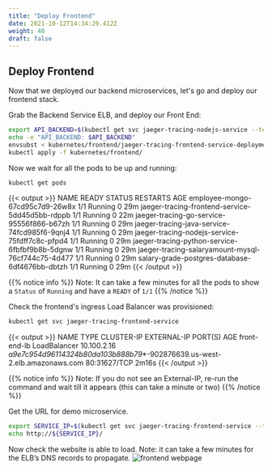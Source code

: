 ```yaml
---
title: "Deploy Frontend"
date: 2021-10-12T14:34:29.412Z
weight: 40
draft: false
---
```


## Deploy Frontend

Now that we deployed our backend microservices, let's go and deploy our frontend stack.

Grab the Backend Service ELB, and deploy our Front End:
```bash
export API_BACKEND=$(kubectl get svc jaeger-tracing-nodejs-service --template "{{ range (index .status.loadBalancer.ingress 0) }}{{ . }}{{ end }}")
echo -e "API_BACKEND: $API_BACKEND"
envsubst < kubernetes/frontend/jaeger-tracing-frontend-service-deployment.yaml | sponge kubernetes/frontend/jaeger-tracing-frontend-service-deployment.yaml
kubectl apply -f kubernetes/frontend/
```

Now we wait for all the pods to be up and running:
```bash
kubectl get pods
```
{{< output >}} 
NAME                                                 READY   STATUS    RESTARTS   AGE
employee-mongo-67cd95c7d9-26w8x                      1/1     Running   0          29m
jaeger-tracing-frontend-service-5dd45d5bb-rdppb      1/1     Running   0          22m
jaeger-tracing-go-service-95556f866-b67zh            1/1     Running   0          29m
jaeger-tracing-java-service-74fcd985f6-9qnj4         1/1     Running   0          29m
jaeger-tracing-nodejs-service-75fdff7c8c-pfpd4       1/1     Running   0          29m
jaeger-tracing-python-service-6fbfbf9b8b-5dgnw       1/1     Running   0          29m
jaeger-tracing-salaryamount-mysql-76cf744c75-4d477   1/1     Running   0          29m
salary-grade-postgres-database-6df4676bb-dbtzh       1/1     Running   0          29m
{{< /output >}}

{{% notice info %}}
Note: It can take a few minutes for all the pods to show a `Status` of `Running` and have a `READY` of `1/1`
{{% /notice %}}

Check the frontend's ingress Load Balancer was provisioned:
```bash
kubectl get svc jaeger-tracing-frontend-service
```
{{< output >}} 
NAME         TYPE         CLUSTER-IP  EXTERNAL-IP                                                               PORT(S)      AGE
front-end-lb LoadBalancer 10.100.2.16 *a9e7c954d96114324b80da103b888b79**-902876639.us-west-2.elb.amazonaws.com 80:31627/TCP 2m16s
{{< /output >}}

{{% notice info %}}
Note: If you do not see an External-IP, re-run the command and wait till it appears (this can take a minute or two)
{{% /notice %}}

Get the URL for demo microservice.
```bash
export SERVICE_IP=$(kubectl get svc jaeger-tracing-frontend-service --template "{{ range (index .status.loadBalancer.ingress 0) }}{{ . }}{{ end }}") 
echo http://${SERVICE_IP}/
```

Now check the website is able to load. Note: it can take a few minutes for the ELB’s DNS records to propagate. 
![frontend webpage](/images/observability-with-adot/frontend-webpage.png)

